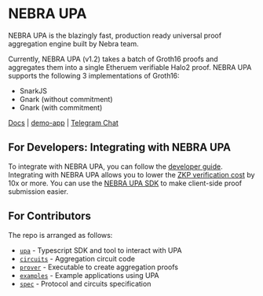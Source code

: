 NEBRA UPA
=========

NEBRA UPA is the blazingly fast, production ready universal proof aggregation engine built by Nebra team.

Currently, NEBRA UPA (v1.2) takes a batch of Groth16 proofs and aggregates them into a single Etheruem verifiable Halo2<KZG> proof. NEBRA UPA supports the following 3 implementations of Groth16:
- SnarkJS
- Gnark (without commitment)
- Gnark (with commitment)

[Docs](https://docs.nebra.one)
| [demo-app](https://demo-app.nebra.one/)
| [Telegram Chat](https://t.me/+niuKbgHIQ2lmN2Ex)

## For Developers: Integrating with NEBRA UPA

To integrate with NEBRA UPA, you can follow the [developer guide](https://docs.nebra.one/developer-guide). Integrating with NEBRA UPA allows you to lower the [ZKP verification cost](https://docs.nebra.one/developer-guide/gas-costs) by 10x or more. You can use the [NEBRA UPA SDK](https://www.npmjs.com/package/@nebrazkp/upa) to make client-side proof submission easier.

## For Contributors

The repo is arranged as follows:
- [`upa`](./upa) - Typescript SDK and tool to interact with UPA
- [`circuits`](./circuits) - Aggregation circuit code
- [`prover`](./prover) - Executable to create aggregation proofs
- [`examples`](./examples) - Example applications using UPA
- [`spec`](./spec) - Protocol and circuits specification
